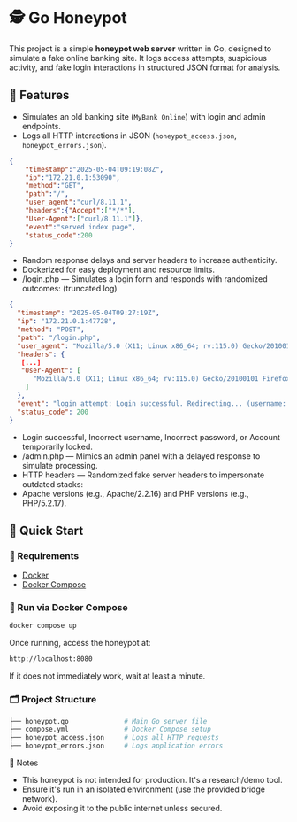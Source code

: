 # 🕵️ Go Honeypot

This project is a simple **honeypot web server** written in Go, designed to simulate a fake online banking site. It logs access attempts, suspicious activity, and fake login interactions in structured JSON format for analysis.

## 🧠 Features

- Simulates an old banking site (`MyBank Online`) with login and admin endpoints.
- Logs all HTTP interactions in JSON (`honeypot_access.json`, `honeypot_errors.json`).
```json
{
	"timestamp":"2025-05-04T09:19:08Z",
	"ip":"172.21.0.1:53090",
	"method":"GET",
	"path":"/",
	"user_agent":"curl/8.11.1",
	"headers":{"Accept":["*/*"],
	"User-Agent":["curl/8.11.1"]},
	"event":"served index page",
	"status_code":200
}
```
- Random response delays and server headers to increase authenticity.
- Dockerized for easy deployment and resource limits.
- /login.php — Simulates a login form and responds with randomized outcomes:
(truncated log)
```json
{
  "timestamp": "2025-05-04T09:27:19Z",
  "ip": "172.21.0.1:47728",
  "method": "POST",
  "path": "/login.php",
  "user_agent": "Mozilla/5.0 (X11; Linux x86_64; rv:115.0) Gecko/20100101 Firefox/115.19.0",
  "headers": {
   [...]
   "User-Agent": [
      "Mozilla/5.0 (X11; Linux x86_64; rv:115.0) Gecko/20100101 Firefox/115.19.0"
    ]
  },
  "event": "login attempt: Login successful. Redirecting... (username: test, password: test)",
  "status_code": 200
}

```
 - Login successful, Incorrect username, Incorrect password, or Account temporarily locked.
- /admin.php — Mimics an admin panel with a delayed response to simulate processing.
- HTTP headers — Randomized fake server headers to impersonate outdated stacks:
 - Apache versions (e.g., Apache/2.2.16) and PHP versions (e.g., PHP/5.2.17).


## 🚀 Quick Start

### 🔧 Requirements

- [Docker](https://docs.docker.com/get-docker/)
- [Docker Compose](https://docs.docker.com/compose/)

### 🐳 Run via Docker Compose
```bash
docker compose up
```
Once running, access the honeypot at:
```bash
http://localhost:8080
```
If it does not immediately work, wait at least a minute.

### 🗂️ Project Structure
```bash
├── honeypot.go              # Main Go server file
├── compose.yml              # Docker Compose setup
├── honeypot_access.json     # Logs all HTTP requests
├── honeypot_errors.json     # Logs application errors
```

📝 Notes
- This honeypot is not intended for production. It's a research/demo tool.
- Ensure it's run in an isolated environment (use the provided bridge network).
- Avoid exposing it to the public internet unless secured.



